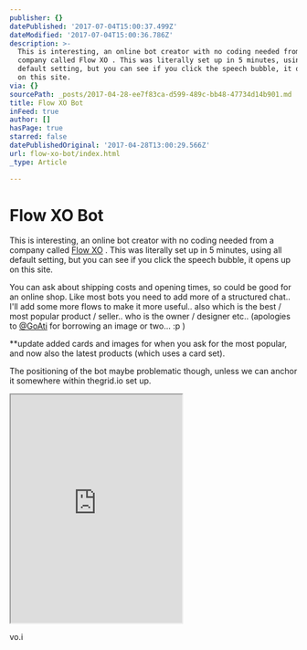 ```yaml
---
publisher: {}
datePublished: '2017-07-04T15:00:37.499Z'
dateModified: '2017-07-04T15:00:36.786Z'
description: >-
  This is interesting, an online bot creator with no coding needed from a
  company called Flow XO . This was literally set up in 5 minutes, using all
  default setting, but you can see if you click the speech bubble, it opens up
  on this site.
via: {}
sourcePath: _posts/2017-04-28-ee7f83ca-d599-489c-bb48-47734d14b901.md
title: Flow XO Bot
inFeed: true
author: []
hasPage: true
starred: false
datePublishedOriginal: '2017-04-28T13:00:29.566Z'
url: flow-xo-bot/index.html
_type: Article

---
```

# Flow XO Bot

This is interesting, an online bot creator with no coding needed from a company called [Flow XO][0] . This was literally set up in 5 minutes, using all default setting, but you can see if you click the speech bubble, it opens up on this site.

You can ask about shipping costs and opening times, so could be good for an online shop. Like most bots you need to add more of a structured chat.. I'll add some more flows to make it more useful.. also which is the best / most popular product / seller.. who is the owner / designer etc.. (apologies to [@GoAti][1] for borrowing an image or two... :p )

\*\*update added cards and images for when you ask for the most popular, and now also the latest products (which uses a card set).

The positioning of the bot maybe problematic though, unless we can anchor it somewhere within thegrid.io set up.

<iframe src="https://the-grid.github.io/ed-userhtml/?g=eJx1kE1vgjAAQP8K4S4fRc26iInZFoRQiIOB5UZpGSVUCBSR_nqzeN79vXd4h6ka-SC1aaxcvZFymN5Nc-H0l0mj7vrl0RtVL0wmCKNGO-kaLWW5qR_95gW5OlsDq_QyWST-3udRiwHaYnXh4UfgFLnP49vEsYBWkl94zH07Tk8KgYhjhe1IFS1WpwWlQYPSny3K0Z_3X2_AAM5-2_Py_G1VZ7QPV6jQanc0sZ3iGllh-jXj3G6YgDO-UhWK6E4SKIgHHea9SZJnqgLZXIBsDUHXErBTocp25LO7Yx7A-uK6ulZO663SKKvZeDyYr0HHJzYLZL0" height="400" style=""></iframe>

vo.i

[0]: https://flowxo.com/
[1]: https://twitter.com/icleora1